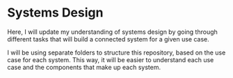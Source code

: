# Systems Design

Here, I will update my understanding of systems design by going through different tasks that will build a connected system for a given use case.

I will be using separate folders to structure this repository, based on the use case for each system. This way, it will be easier to understand each use case and the components that make up each system.
